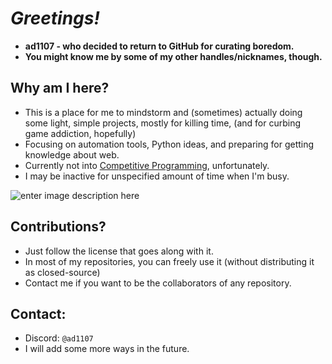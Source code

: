 

# *Greetings!*

 - **ad1107 - who decided to return to GitHub for curating boredom.**
 - **You might know me by some of my other handles/nicknames, though.**

## Why am I here?

- This is a place for me to mindstorm and (sometimes) actually doing some light, simple projects, mostly for killing time, (and for curbing game addiction, hopefully)
- Focusing on automation tools, Python ideas, and preparing for getting knowledge about web.
- Currently not into [Competitive Programming](https://en.wikipedia.org/wiki/Competitive_programming), unfortunately.
- I may be inactive for unspecified amount of time when I'm busy.

![enter image description here](https://github-readme-stats.vercel.app/api/top-langs?username=ad1107&langs_count=6&layout=compact&theme=react&bg_color=1E2222&icon_color=F8D866&border_color=1F222E)
## Contributions?
- Just follow the license that goes along with it.
- In most of my repositories, you can freely use it (without distributing it as closed-source)
- Contact me if you want to be the collaborators of any repository.

## Contact:
- Discord: `@ad1107`
- I will add some more ways in the future.
